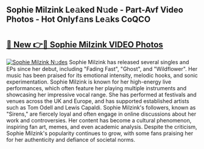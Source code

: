 ## Sophie Milzink Le𝚊ked N𝚞de - Part-Avf Video Photos - Hot Onlyf𝚊ns Le𝚊ks CoQCO

# <h2><a href="http://ab3401.deff.icu/?id=Sophie+Milzink">🔗 New 👉🔴 Sophie Milzink VIDEO Photos</a></h2>

[![Sophie Milzink N𝚞des](https://i.imgur.com/rIISA9y.gif)](http://ab3401.deff.icu/?id=Sophie+Milzink)
Sophie Milzink has released several singles and EPs since her debut, including "Fading Fast", "Ghost", and "Wildflower". Her music has been praised for its emotional intensity, melodic hooks, and sonic experimentation. Sophie Milzink is known for her high-energy live performances, which often feature her playing multiple instruments and showcasing her impressive vocal range. She has performed at festivals and venues across the UK and Europe, and has supported established artists such as Tom Odell and Lewis Capaldi. Sophie Milzink's followers, known as "Sirens," are fiercely loyal and often engage in online discussions about her work and controversies. Her content has become a cultural phenomenon, inspiring fan art, memes, and even academic analysis. Despite the criticism, Sophie Milzink's popularity continues to grow, with some fans praising her for her authenticity and defiance of societal norms.
